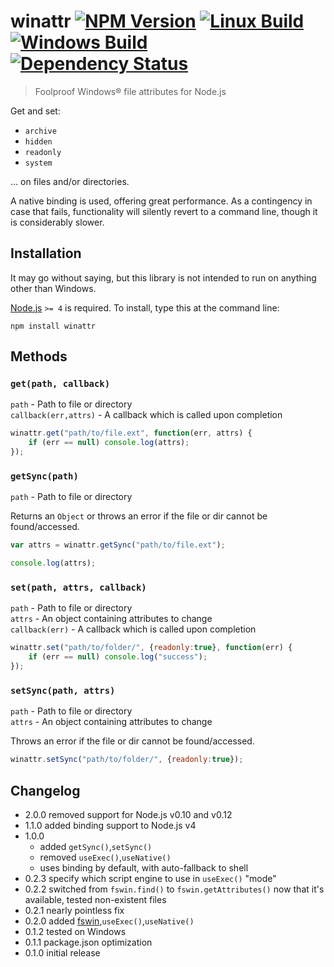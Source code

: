# winattr [![NPM Version][npm-image]][npm-url] [![Linux Build][travis-image]][travis-url] [![Windows Build][appveyor-image]][appveyor-url] [![Dependency Status][david-image]][david-url]

> Foolproof Windows® file attributes for Node.js

Get and set:
* `archive`
* `hidden`
* `readonly`
* `system`

… on files and/or directories.

A native binding is used, offering great performance. As a contingency in case that fails, functionality will silently revert to a command line, though it is considerably slower.


## Installation

It may go without saying, but this library is not intended to run on anything other than Windows.

[Node.js](http://nodejs.org/) `>= 4` is required. To install, type this at the command line:
```
npm install winattr
```


## Methods

### `get(path, callback)`
`path` - Path to file or directory  
`callback(err,attrs)` - A callback which is called upon completion  
```js
winattr.get("path/to/file.ext", function(err, attrs) {
	if (err == null) console.log(attrs);
});
```

### `getSync(path)`
`path` - Path to file or directory  

Returns an `Object` or throws an error if the file or dir cannot be found/accessed.
```js
var attrs = winattr.getSync("path/to/file.ext");

console.log(attrs);
```

### `set(path, attrs, callback)`
`path` - Path to file or directory  
`attrs` - An object containing attributes to change  
`callback(err)` - A callback which is called upon completion  
```js
winattr.set("path/to/folder/", {readonly:true}, function(err) {
	if (err == null) console.log("success");
});
```

### `setSync(path, attrs)`
`path` - Path to file or directory  
`attrs` - An object containing attributes to change  

Throws an error if the file or dir cannot be found/accessed.
```js
winattr.setSync("path/to/folder/", {readonly:true});
```


## Changelog
* 2.0.0 removed support for Node.js v0.10 and v0.12
* 1.1.0 added binding support to Node.js v4
* 1.0.0
  * added `getSync()`,`setSync()`
  * removed `useExec()`,`useNative()`
  * uses binding by default, with auto-fallback to shell
* 0.2.3 specify which script engine to use in `useExec()` "mode"
* 0.2.2 switched from `fswin.find()` to `fswin.getAttributes()` now that it's available, tested non-existent files
* 0.2.1 nearly pointless fix
* 0.2.0 added [fswin](https://npmjs.org/package/fswin),`useExec()`,`useNative()`
* 0.1.2 tested on Windows
* 0.1.1 package.json optimization
* 0.1.0 initial release


[npm-image]: https://img.shields.io/npm/v/winattr.svg
[npm-url]: https://npmjs.org/package/winattr
[travis-image]: https://img.shields.io/travis/stevenvachon/winattr.svg?label=linux
[travis-url]: https://travis-ci.org/stevenvachon/winattr
[appveyor-image]: https://img.shields.io/appveyor/ci/stevenvachon/winattr.svg?label=windows
[appveyor-url]: https://ci.appveyor.com/project/stevenvachon/winattr
[david-image]: https://img.shields.io/david/stevenvachon/winattr.svg
[david-url]: https://david-dm.org/stevenvachon/winattr
